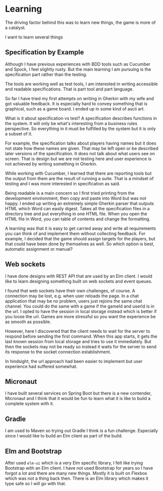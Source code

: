 # Learning

The driving factor behind this was to learn new things, the game
is more of a catalyst.

I want to learn several things

## Specification by Example

Although I have previous experiences with BDD tools such as Cucumber and Spock, 
I feel slightly rusty. But the main learning I am pursuing is the
specification part rather than the testing.

The tools are  working well as test tools, I am interested in writing accessible and
readable specifications. That is part tool and part language.

So far I have tried my first attempts on writing in Gherkin with my wife and got valuable 
feedback. It is especially hard to convey something that is graphical, such as a game
board. I ended up in some kind of ascii art.

What is it about specification vs test? A specification describes 
functions in the system. It will only be what's interesting from a
business rules perspective. So everything in it must be fulfilled 
by the system but it is only a subset of it. 

For example, the specification talks about players having names but 
it does not state how these names are given. That may be left open
or be described later versions of the specification. It does not talk 
about what users see on screen. That is design but we are not testing
here and user experience is not achieved by writing something in
Gherkin.

While working with Cucumber, I learned that there are reporting 
tools but the output from them are the result of running a suite.
That is a mindset of testing and I was more interested in specification
as said. 

Being readable is a main concern so I first tried printing from 
the development environment, then copy and paste into Word but was not 
happy. I ended up writing an extremely simple Gherkin parser that 
outputs HTML which Word can easily digest. Takes all the specification
files in a directory tree and put everything in one HTML file.
When you open the HTML file in Word, you can table of contents and
change the formatting.

A learning was that it is easy to get carried away and write all
requirements you can think of and implement them without collecting 
feedback. For example, I decided that the game should assign targets
for the players, but that could have been done by themselves as well.
So which option is best, automatic assignment or manual?

## Web sockets 

I have done designs with REST API that are used by an Elm client.
I would like to learn designing something built on web sockets
and event queues.

I found that web sockets have their own challenges, of course. 
A connection may be lost, e.g. when user reloads the page. In 
a chat application that may be no problem, users just rejoins
the same chat channel. You could do the same with a game if
the gameId and userId is in the url. I opted to have the session
in local storage instead which is better if you loose the url.
Games are more stressful so you want the experience be as smooth
as possible.

However, here I discovered that the client needs to wait for the
server to respond before sending the first command. When this app
starts, it gets the last known session from local storage and
tries to use it immediately. But then the sockets may not be 
ready so instead it waits for the server to send its response
to the socket connection establishment.

In hindsight, the url approach had been easier to implement but
user experience had suffered somewhat.

## Micronaut 

I have built several services on Spring Boot but there is a new 
contender, Micronaut and I think that it would be fun to learn 
what it is like to build a complete system with it.

## Gradle

I am used to Maven so trying out Gradle I think is a fun challenge. 
Especially since I would like to build an Elm client as part of
the build.

## Elm and Bootstrap

After used `elm-ui` which is a very Elm specific library, I felt 
like trying Bootstrap with an Elm client. I have not used
Bootstrap for years so I have forgot a lot and there are many 
new things. Mostly it is built on Flexbox which was not a thing
back then. There is an Elm library which makes it type safe
so I will go with that. 
